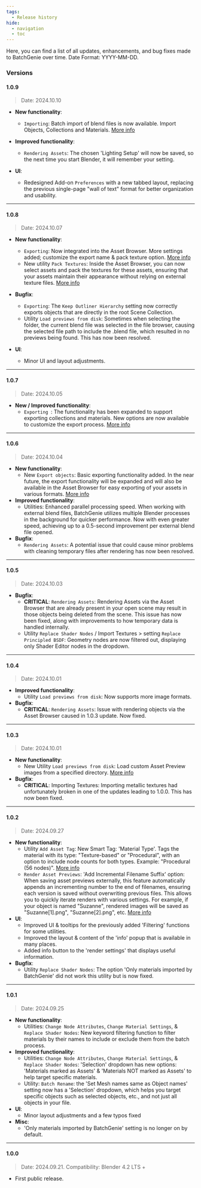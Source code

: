 ```yaml
---
tags:
  - Release history
hide:
  - navigation
  - toc
---
```

Here, you can find a list of all updates, enhancements, and bug fixes made to BatchGenie over time. Date Format: YYYY-MM-DD.

### Versions

<div class="changelog" markdown>

#### 1.0.9

  > Date: 2024.10.10

- **New functionality**:
    - `Importing`: Batch import of blend files is now available. Import Objects, Collections and Materials. [More info](import.md#import-blend-files)

- **Improved functionality**:
    - `Rendering Assets`: The chosen 'Lighting Setup' will now be saved, so the next time you start Blender, it will remember your setting.

- **UI**:
    - Redesigned Add-on `Preferences` with a new tabbed layout, replacing the previous single-page "wall of text" format for better organization and usability.

---

#### 1.0.8

  > Date: 2024.10.07

- **New functionality**:
    - `Exporting`: Now integrated into the Asset Browser. More settings added; customize the export name & pack texture option. [More info](export.md)
    - New utility `Pack Textures`: Inside the Asset Browser, you can now select assets and pack the textures for these assets, ensuring that your assets maintain their appearance without relying on external texture files. [More info](utilities.md#pack-textures)

- **Bugfix**:
    - `Exporting`: The `Keep Outliner Hierarchy` setting now correctly exports objects that are directly in the root Scene Collection.
    - Utility `Load previews from disk`: Sometimes when selecting the folder, the current blend file was selected in the file browser, causing the selected file path to include the .blend file, which resulted in no previews being found. This has now been resolved.

- **UI**:
    - Minor UI and layout adjustments.

---

#### 1.0.7

  > Date: 2024.10.05

- **New / Improved functionality**:
    - `Exporting `: The functionality has been expanded to support exporting collections and materials. New options are now available to customize the export process. [More info](export.md)

---

#### 1.0.6

  > Date: 2024.10.04

- **New functionality**:
    - New `Export objects`: Basic exporting functionality added. In the near future, the export functionality will be expanded and will also be available in the Asset Browser for easy exporting of your assets in various formats. [More info](export.md)
- **Improved functionality**:
    - Utilities: Enhanced parallel processing speed. When working with external blend files, BatchGenie utilizes multiple Blender processes in the background for quicker performance. Now with even greater speed, achieving up to a 0.5-second improvement per external blend file opened.
- **Bugfix**:
    - `Rendering Assets`: A potential issue that could cause minor problems with cleaning temporary files after rendering has now been resolved.

---

#### 1.0.5

  > Date: 2024.10.03

- **Bugfix**:
    - **CRITICAL**: `Rendering Assets`: Rendering Assets via the Asset Browser that are already present in your open scene may result in those objects being deleted from the scene. This issue has now been fixed, along with improvements to how temporary data is handled internally.
    - Utility `Replace Shader Nodes` / Import Textures > setting `Replace Principled BSDF`: Geometry nodes are now filtered out, displaying only Shader Editor nodes in the dropdown.

---

#### 1.0.4

  > Date: 2024.10.01

- **Improved functionality**:
    - Utility `Load previews from disk`: Now supports more image formats.
- **Bugfix**:
    - **CRITICAL**: `Rendering Assets`: Issue with rendering objects via the Asset Browser caused in 1.0.3 update. Now fixed.

---

#### 1.0.3

  > Date: 2024.10.01

- **New functionality**:
    - New Utility `Load previews from disk`: Load custom Asset Preview images from a specified directory. [More info](utilities.md#load-previews-from-disk)
- **Bugfix**:
    - **CRITICAL**: Importing Textures: Importing metallic textures had unfortunately broken in one of the updates leading to 1.0.0. This has now been fixed.

---

#### 1.0.2

  > Date: 2024.09.27

- **New functionality**:
    - Utility `Add Asset Tag`: New Smart Tag: 'Material Type'. Tags the material with its type: "Texture-based" or "Procedural", with an option to include node counts for both types. Example: "Procedural (56 nodes)". [More info](utilities.md)
    - `Render Asset Previews`:  'Add Incremental Filename Suffix' option: When saving asset previews externally, this feature automatically appends an incrementing number to the end of filenames, ensuring each version is saved without overwriting previous files. This allows you to quickly iterate renders with various settings. For example, if your object is named "Suzanne", rendered images will be saved as "Suzanne[1].png", "Suzanne[2].png", etc. [More info](render_asset_previews.md#render-settings)
- **UI**:
    - Improved UI & tooltips for the previously added 'Filtering' functions for some utilities.
    - Improved the layout & content of the 'info' popup that is available in many places.
    - Added info button to the 'render settings' that displays useful information.
- **Bugfix**:
    - Utility `Replace Shader Nodes`: The option 'Only materials imported by BatchGenie' did not work this utility but is now fixed.

---

#### 1.0.1

  > Date: 2024.09.25

- **New functionality**:
    - Utilities: `Change Node Attributes`, `Change Material Settings`, & `Replace Shader Nodes`: New keyword filtering function to filter materials by their names to include or exclude them from the batch process.
- **Improved functionality**:
    - Utilities: `Change Node Attributes`, `Change Material Settings`, & `Replace Shader Nodes`: 'Selection' dropdown has new options: 'Materials marked as Assets' & 'Materials NOT marked as Assets' to help target specific materials.
    - Utility: `Batch Rename`: the 'Set Mesh names same as Object names' setting now has a 'Selection' dropdown, which helps you target specific objects such as selected objects, etc., and not just all objects in your file.
- **UI**:
    - Minor layout adjustments and a few typos fixed
- **Misc**:
    - 'Only materials imported by BatchGenie' setting is no longer on by default.

---

#### 1.0.0

  > Date: 2024.09.21. Compatibility: Blender 4.2 LTS +

  - First public release.

</div> <!-- /Changelog -->